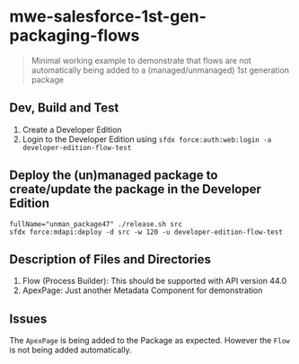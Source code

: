 # mwe-salesforce-1st-gen-packaging-flows

> Minimal working example to demonstrate that flows are not automatically being added to a (managed/unmanaged) 1st generation package

## Dev, Build and Test

1. Create a Developer Edition
2. Login to the Developer Edition using `sfdx force:auth:web:login -a developer-edition-flow-test`

## Deploy the (un)managed package to create/update the package in the Developer Edition

```
fullName="unman_package47" ./release.sh src
sfdx force:mdapi:deploy -d src -w 120 -u developer-edition-flow-test
```

## Description of Files and Directories

1. Flow (Process Builder): This should be supported with API version 44.0
2. ApexPage: Just another Metadata Component for demonstration

## Issues

The `ApexPage` is being added to the Package as expected.
However the `Flow` is not being added automatically.
